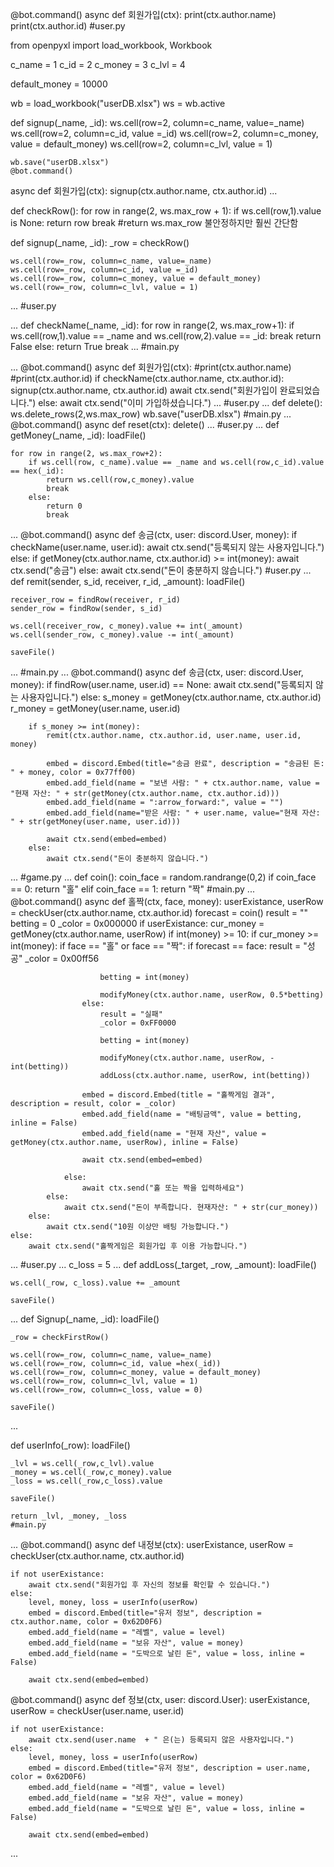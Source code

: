 @bot.command()
async def 회원가입(ctx):
    print(ctx.author.name)
    print(ctx.author.id)
    #user.py

from openpyxl import load_workbook, Workbook

c_name = 1
c_id = 2
c_money = 3
c_lvl = 4

default_money = 10000

wb = load_workbook("userDB.xlsx")
ws = wb.active

def signup(_name, _id):
    ws.cell(row=2, column=c_name, value=_name)
    ws.cell(row=2, column=c_id, value =_id)
    ws.cell(row=2, column=c_money, value = default_money)
    ws.cell(row=2, column=c_lvl, value = 1)

    wb.save("userDB.xlsx")
    @bot.command()
async def 회원가입(ctx):
    signup(ctx.author.name, ctx.author.id)
    ...

def checkRow():
    for row in range(2, ws.max_row + 1):
        if ws.cell(row,1).value is None:
            return row
            break
    #return ws.max_row 불안정하지만 훨씬 간단함

def signup(_name, _id):
    _row = checkRow()
    
    ws.cell(row=_row, column=c_name, value=_name)
    ws.cell(row=_row, column=c_id, value =_id)
    ws.cell(row=_row, column=c_money, value = default_money)
    ws.cell(row=_row, column=c_lvl, value = 1)
    
...
#user.py

...
def checkName(_name, _id):
    for row in range(2, ws.max_row+1):
        if ws.cell(row,1).value == _name and ws.cell(row,2).value == _id:
            break
            return False
        else:
            return True
            break
...
#main.py

...
@bot.command()
async def 회원가입(ctx):
    #print(ctx.author.name)
    #print(ctx.author.id)
    if checkName(ctx.author.name, ctx.author.id):
        signup(ctx.author.name, ctx.author.id)
        await ctx.send("회원가입이 완료되었습니다.")
    else:
        await ctx.send("이미 가입하셨습니다.")
...
#user.py
...
def delete():
ws.delete_rows(2,ws.max_row)
wb.save("userDB.xlsx")
#main.py
...
@bot.command()
async def reset(ctx):
delete()
...
#user.py
...
def getMoney(_name, _id):
	loadFile()
    
    for row in range(2, ws.max_row+2):
    	if ws.cell(row, c_name).value == _name and ws.cell(row,c_id).value == hex(_id):
        	return ws.cell(row,c_money).value
            break
        else:
        	return 0
            break
 ...
 @bot.command()
async def 송금(ctx, user: discord.User, money):
    if checkName(user.name, user.id):
        await ctx.send("등록되지 않는 사용자입니다.")
    else:
        if getMoney(ctx.author.name, ctx.author.id) >= int(money):
            await ctx.send("송금")
        else:
            await ctx.send("돈이 충분하지 않습니다.")
            #user.py
...
def remit(sender, s_id, receiver, r_id, _amount):
    loadFile()
    
    receiver_row = findRow(receiver, r_id)
    sender_row = findRow(sender, s_id)
    
    ws.cell(receiver_row, c_money).value += int(_amount)
    ws.cell(sender_row, c_money).value -= int(_amount)

    saveFile()
...
#main.py
...
@bot.command()
async def 송금(ctx, user: discord.User, money):
    if findRow(user.name, user.id) == None:
        await ctx.send("등록되지 않는 사용자입니다.")
    else:
        s_money = getMoney(ctx.author.name, ctx.author.id)
        r_money = getMoney(user.name, user.id)

        if s_money >= int(money):
            remit(ctx.author.name, ctx.author.id, user.name, user.id, money)

            embed = discord.Embed(title="송금 완료", description = "송금된 돈: " + money, color = 0x77ff00)
            embed.add_field(name = "보낸 사람: " + ctx.author.name, value = "현재 자산: " + str(getMoney(ctx.author.name, ctx.author.id)))
            embed.add_field(name = ":arrow_forward:", value = "")
            embed.add_field(name="받은 사람: " + user.name, value="현재 자산: " + str(getMoney(user.name, user.id)))
                    
            await ctx.send(embed=embed)
        else:
            await ctx.send("돈이 충분하지 않습니다.")
 ...
 #game.py
...
def coin():
    coin_face = random.randrange(0,2)
    if coin_face == 0:
        return "홀"
    elif coin_face == 1:
        return "짝"
        #main.py
...
@bot.command()
async def 홀짝(ctx, face, money):
    userExistance, userRow = checkUser(ctx.author.name, ctx.author.id)
    forecast = coin()
    result = ""
    betting = 0
    _color = 0x000000
    if userExistance:
        cur_money = getMoney(ctx.author.name, userRow)
        if int(money) >= 10:
            if cur_money >= int(money):
                if face == "홀" or face == "짝":
                    if forecast == face:
                        result = "성공"
                        _color = 0x00ff56

                        betting = int(money)

                        modifyMoney(ctx.author.name, userRow, 0.5*betting)
                    else:
                        result = "실패"
                        _color = 0xFF0000

                        betting = int(money)
                        
                        modifyMoney(ctx.author.name, userRow, -int(betting))
                        addLoss(ctx.author.name, userRow, int(betting))

                    embed = discord.Embed(title = "홀짝게임 결과", description = result, color = _color)
                    embed.add_field(name = "배팅금액", value = betting, inline = False)
                    embed.add_field(name = "현재 자산", value = getMoney(ctx.author.name, userRow), inline = False)

                    await ctx.send(embed=embed)

                else:
                    await ctx.send("홀 또는 짝을 입력하세요")
            else:
                await ctx.send("돈이 부족합니다. 현재자산: " + str(cur_money))
        else:
            await ctx.send("10원 이상만 배팅 가능합니다.")
    else:
        await ctx.send("홀짝게임은 회원가입 후 이용 가능합니다.")
...
#user.py
...
c_loss = 5
...
def addLoss(_target, _row, _amount):
    loadFile()
    
    ws.cell(_row, c_loss).value += _amount

    saveFile()
...
def Signup(_name, _id):
    loadFile()

    _row = checkFirstRow()

    ws.cell(row=_row, column=c_name, value=_name)
    ws.cell(row=_row, column=c_id, value =hex(_id))
    ws.cell(row=_row, column=c_money, value = default_money)
    ws.cell(row=_row, column=c_lvl, value = 1)
    ws.cell(row=_row, column=c_loss, value = 0)

    saveFile()
...

def userInfo(_row):
    loadFile()

    _lvl = ws.cell(_row,c_lvl).value
    _money = ws.cell(_row,c_money).value
    _loss = ws.cell(_row,c_loss).value

    saveFile()

    return _lvl, _money, _loss
    #main.py
...
@bot.command()
async def 내정보(ctx):
    userExistance, userRow = checkUser(ctx.author.name, ctx.author.id)

    if not userExistance:
        await ctx.send("회원가입 후 자신의 정보를 확인할 수 있습니다.")
    else:
        level, money, loss = userInfo(userRow)
        embed = discord.Embed(title="유저 정보", description = ctx.author.name, color = 0x62D0F6)
        embed.add_field(name = "레벨", value = level)
        embed.add_field(name = "보유 자산", value = money)
        embed.add_field(name = "도박으로 날린 돈", value = loss, inline = False)

        await ctx.send(embed=embed)

@bot.command()
async def 정보(ctx, user: discord.User):
    userExistance, userRow = checkUser(user.name, user.id)

    if not userExistance:
        await ctx.send(user.name  + " 은(는) 등록되지 않은 사용자입니다.")
    else:
        level, money, loss = userInfo(userRow)
        embed = discord.Embed(title="유저 정보", description = user.name, color = 0x62D0F6)
        embed.add_field(name = "레벨", value = level)
        embed.add_field(name = "보유 자산", value = money)
        embed.add_field(name = "도박으로 날린 돈", value = loss, inline = False)

        await ctx.send(embed=embed)

...

 
